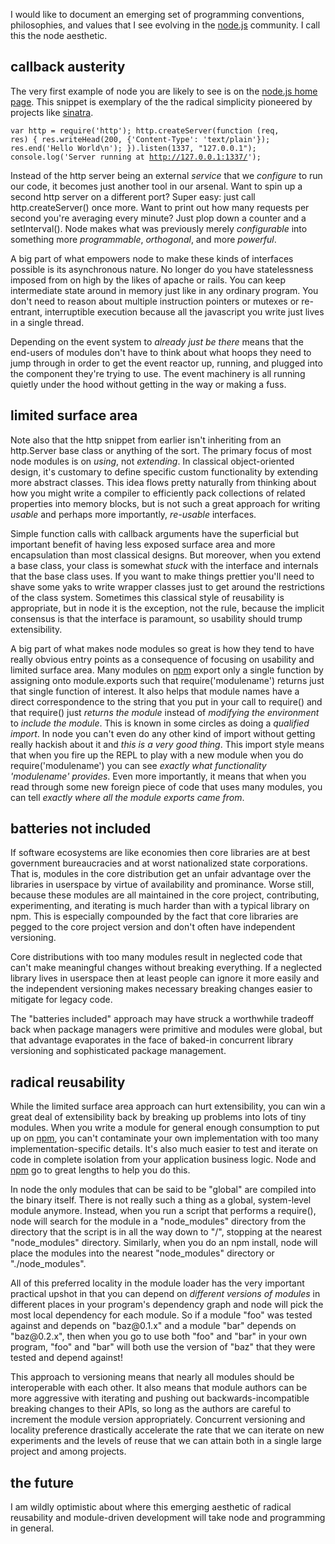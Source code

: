 I would like to document an emerging set of programming conventions,
philosophies, and values that I see evolving in the
<a href="http://nodejs.org">node.js</a> community.
I call this the node aesthetic.
</p>

<h2>callback austerity</h2>

<p>
The very first example of node you are likely to see is on the
<a href="http://nodejs.org">node.js home page</a>.
This snippet is exemplary of the the radical simplicity pioneered by 
projects like <a href="http://www.sinatrarb.com/">sinatra</a>.
</p>

<code>var http = require('http');
http.createServer(function (req, res) {
  res.writeHead(200, {'Content-Type': 'text/plain'});
  res.end('Hello World\n');
}).listen(1337, "127.0.0.1");
console.log('Server running at http://127.0.0.1:1337/');
</code>

<p>
Instead of the http server being an external <i>service</i> that we
<i>configure</i> to run our code, it becomes just another tool in our arsenal.
Want to spin up a second http server on a different port? Super easy: just call
<span class="code">http.createServer()</span> once more.
Want to print out how many requests per second you're averaging every minute?
Just plop down a counter and a <span class="code">setInterval()</span>.
Node makes what was previously merely <i>configurable</i> into something more
<i>programmable</i>, <i>orthogonal</i>, and more <i>powerful</i>.
</p>

<p>
A big part of what empowers node to make these kinds of interfaces possible is
its asynchronous nature. No longer do you have statelessness imposed from on
high by the likes of apache or rails. You can keep intermediate state around in
memory just like in any ordinary program. You don't need to reason about
multiple instruction pointers or mutexes or re-entrant, interruptible
execution because all the javascript you write just lives in a single thread.
</p>

<p>
Depending on the event system to <i>already just be there</i> means that the
end-users of modules don't have to think about what hoops they need to jump
through in order to get the event reactor up, running, and plugged into the
component they're trying to use.
The event machinery is all running quietly under the hood without getting in the
way or making a fuss.
</p>

<h2>limited surface area</h2>

<p>
Note also that the http snippet from earlier isn't inheriting from an
<span class="code">http.Server</span> base class or anything of the sort.
The primary focus of most node modules is on <i>using</i>, not <i>extending</i>.
In classical object-oriented design, it's customary to define specific custom
functionality by extending more abstract classes. This idea flows pretty
naturally from thinking about how you might write a compiler to efficiently pack
collections of related properties into memory blocks, but is not such a great
approach for writing <i>usable</i> and perhaps more importantly,
<i>re-usable</i> interfaces.
</p>

<p>
Simple function calls with callback arguments have the superficial but important
benefit of having less exposed surface area and more encapsulation than most
classical designs.
But moreover, when you extend a base class, your class is somewhat
<i>stuck</i> with the interface and internals that the base class uses.
If you want to make things prettier you'll need to shave some yaks to write
wrapper classes just to get around the restrictions of the class system.
Sometimes this classical style of reusability is appropriate, but in node it is
the exception, not the rule, because the implicit consensus is that the
interface is paramount, so usability should trump extensibility.
</p>

<p>
A big part of what makes node modules so great is how they tend to have really
obvious entry points as a consequence of focusing on usability and limited
surface area.
Many modules on <a href="http://npmjs.org">npm</a> export only a single function
by assigning onto <span class="code">module.exports</span> such that
<span class="code">require('modulename')</span> returns just that single
function of interest. It also helps that module names have a direct
correspondence to the string that you put in your call to
<span class="code">require()</span> and that
<span class="code">require()</span> just <i>returns the module</i>
instead of <i>modifying the environment</i> to <i>include the module</i>.
This is known in some circles as doing a <i>qualified import</i>.
In node you can't even do any other kind of import without getting really
hackish about it and <i>this is a very good thing</i>.
This import style means that when you fire up the REPL to play with a new module
when you do <span class="code">require('modulename')</span> you can see
<i>exactly what functionality 'modulename' provides</i>.
Even more importantly, it means that when you read through some new foreign
piece of code that uses many modules, you can tell
<i>exactly where all the module exports came from</i>.
</p>

<h2>batteries not included</h2>

<p>
If software ecosystems are like economies then core libraries are at best
government bureaucracies and at worst nationalized state corporations.
That is, modules in the core distribution get an unfair advantage over the
libraries in userspace by virtue of availability and prominance.
Worse still, because these modules are all maintained in the core project,
contributing, experimenting, and iterating is much harder than with a typical
library on npm. This is especially compounded by the fact that core libraries
are pegged to the core project version and don't often have independent
versioning.
</p>

<p>
Core distributions with too many modules result in neglected code that can't
make meaningful changes without breaking everything. If a neglected library
lives in userspace then at least people can ignore it more easily and the
independent versioning makes necessary breaking changes easier to mitigate for
legacy code.
</p>

<p>
The "batteries included" approach may have struck a worthwhile tradeoff back
when package managers were primitive and modules were global, but that advantage
evaporates in the face of baked-in concurrent library versioning and
sophisticated package management.
</p>

<h2>radical reusability</h2>

<p>
While the limited surface area approach can hurt extensibility,
you can win a great deal of extensibility back by breaking up
problems into lots of tiny modules.
When you write a module for general enough consumption to put up on 
<a href="http://npmjs.org">npm</a>,
you can't contaminate your own implementation with too many
implementation-specific details. It's also much easier to test and iterate on
code in complete isolation from your application business logic.
Node and <a href="http://npmjs.org">npm</a> go to great lengths to help you do
this.
</p>

<p>
In node the only modules that can be said to be "global" are compiled into the
binary itself. There is not really such a thing as a global, system-level module
anymore. Instead, when you run a script that performs a
<span class="code">require()</span>, node will search for the module in a
"node_modules" directory from the directory that the script is in all the way
down to "/", stopping at the nearest "node_modules" directory.
Similarly, when you do an <span class="code">npm install</span>, node will place
the modules into the nearest "node_modules" directory or "./node_modules".
</p>

<p>
All of this preferred locality in the module loader has the very important
practical upshot in that you can depend on <i>different versions of modules</i>
in different places in your program's dependency graph and node will pick the
most local dependency for each module.
So if a module "foo" was tested against and depends on "baz@0.1.x" and a module
"bar" depends on "baz@0.2.x", then when you go to use both "foo" and "bar" in
your own program, "foo" and "bar" will both use the version of "baz" that they
were tested and depend against!
</p>

<p>
This approach to versioning means that nearly all modules should be
interoperable with each other. It also means that module authors can be more
aggressive with iterating and pushing out backwards-incompatible breaking
changes to their APIs, so long as the authors are careful to increment the
module version appropriately.
Concurrent versioning and locality preference drastically accelerate the rate
that we can iterate on new experiments and the levels of reuse that we can
attain both in a single large project and among projects.
</p>

<h2>the future</h2>

<p>
I am wildly optimistic about where this emerging aesthetic of radical
reusability and module-driven development will take node and programming in
general.
</p>
